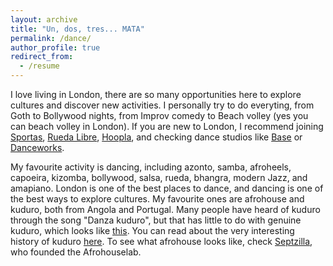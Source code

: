 ```yaml
---
layout: archive
title: "Un, dos, tres... MATA"
permalink: /dance/
author_profile: true
redirect_from:
  - /resume
---
```


I love living in London, there are so many opportunities here to explore cultures and discover new activities.
I personally try to do everyting, from Goth to Bollywood nights, from Improv comedy to Beach volley (yes you can beach volley in London).
If you are new to London, I recommend joining [Sportas](https://www.sportas.co.uk/), [Rueda Libre](https://ruedalibre.co.uk), [Hoopla](https://www.hooplaimpro.com/improv-comedy-club-london-bridge.html), and checking dance studios like [Base](https://www.basedancestudios.com) or [Danceworks](https://danceworks.com).

My favourite activity is dancing, including azonto, samba, afroheels, capoeira, kizomba, bollywood, salsa, rueda, bhangra, modern Jazz, and amapiano.
London is one of the best places to dance, and dancing is one of the best ways to explore cultures.
My favourite ones are afrohouse and kuduro, both from Angola and Portugal. 
Many people have heard of kuduro through the song "Danza kuduro", but that has little to do with genuine kuduro, which looks like [this](https://www.youtube.com/shorts/jSwXVVQ1AVg).
You can read about the very interesting history of kuduro [here](https://www.jstor.org/stable/26410069).
To see what afrohouse looks like, check [Septzilla](https://www.youtube.com/watch?v=bH5k5cNV88Q), who founded the Afrohouselab.
